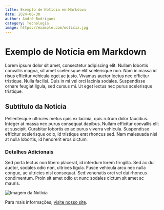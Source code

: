 ```yaml
---
title: Exemplo de Notícia em Markdown
date: 2024-06-30
author: André Rodrigues
category: Tecnologia
image: https://example.com/noticia.jpg
---
```


# Exemplo de Notícia em Markdown

Lorem ipsum dolor sit amet, consectetur adipiscing elit. Nullam lobortis convallis magna, sit amet scelerisque elit scelerisque non. Nam in massa id risus efficitur vehicula eget ac justo. Vivamus auctor lectus nec efficitur tristique. Nulla facilisi. Duis in mi vel orci lacinia sodales. Suspendisse ornare feugiat ligula, sed cursus mi. Ut eget lectus nec purus scelerisque tristique.

## Subtítulo da Notícia

Pellentesque ultricies metus quis ex lacinia, quis rutrum dolor faucibus. Integer at massa nec purus consequat dapibus. Nullam efficitur convallis elit at suscipit. Curabitur lobortis ex ac purus viverra vehicula. Suspendisse efficitur scelerisque odio, id tristique erat rhoncus sed. Nam malesuada nisi at nulla lobortis, id hendrerit eros dictum.

### Detalhes Adicionais

Sed porta lectus non libero placerat, id interdum lorem fringilla. Sed ac dui auctor, sodales odio non, ultrices ligula. Fusce vehicula arcu nec nulla congue, ac ultricies nisl consequat. Sed venenatis orci vel dui rhoncus condimentum. Proin sit amet odio ut nunc sodales dictum sit amet ac mauris.

![Imagem da Notícia](https://example.com/noticia.jpg)

Para mais informações, [visite nosso site](https://example.com).
